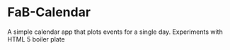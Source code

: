 # FaB-Calendar
A simple calendar app that plots events for a single day. 
Experiments with HTML 5 boiler plate
